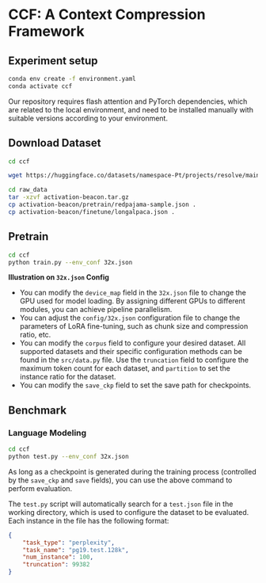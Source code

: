 # CCF: A Context Compression Framework

## Experiment setup
```bash
conda env create -f environment.yaml
conda activate ccf
```

Our repository requires flash attention and PyTorch dependencies, which are related to the local environment, and need to be installed manually with suitable versions according to your environment.

## Download Dataset

```bash
cd ccf

wget https://huggingface.co/datasets/namespace-Pt/projects/resolve/main/activation-beacon.tar.gz?download=true -O ./raw_data/activation-beacon.tar.gz

cd raw_data
tar -xzvf activation-beacon.tar.gz
cp activation-beacon/pretrain/redpajama-sample.json .
cp activation-beacon/finetune/longalpaca.json .
```

## Pretrain

```bash
cd ccf
python train.py --env_conf 32x.json
```
**Illustration on `32x.json` Config**

* You can modify the `device_map` field in the `32x.json` file to change the GPU used for model loading. By assigning different GPUs to different modules, you can achieve pipeline parallelism.
* You can adjust the `config/32x.json` configuration file to change the parameters of LoRA fine-tuning, such as chunk size and compression ratio, etc.
* You can modify the `corpus` field to configure your desired dataset. All supported datasets and their specific configuration methods can be found in the `src/data.py` file. Use the `truncation` field to configure the maximum token count for each dataset, and `partition` to set the instance ratio for the dataset.
* You can modify the `save_ckp` field to set the save path for checkpoints.

## Benchmark

### Language Modeling

```bash
cd ccf
python test.py --env_conf 32x.json
```

As long as a checkpoint is generated during the training process (controlled by the `save_ckp` and `save` fields), you can use the above command to perform evaluation.

The `test.py` script will automatically search for a `test.json` file in the working directory, which is used to configure the dataset to be evaluated. Each instance in the file has the following format:
```json
{
    "task_type": "perplexity",
    "task_name": "pg19.test.128k", 
    "num_instance": 100,
    "truncation": 99382
}
```
